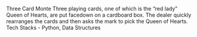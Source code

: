 Three Card Monte
Three playing cards, one of which is the “red lady” Queen
of Hearts, are put facedown on a cardboard box. The
dealer quickly rearranges the cards and then asks the
mark to pick the Queen of Hearts. 
Tech Stacks - Python, Data Structures
